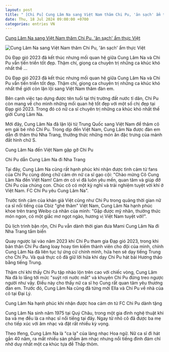 ```yaml
---
layout: post
title: " [Chi Pu] Cung Lâm Na sang Việt Nam thăm Chi Pu, 'ăn sạch' ẩm thực Việt"
date: Thu, 18 Jul 2024 09:00:00 +0700
categories: entries VN
---
```

[Cung Lâm Na sang Việt Nam thăm Chi Pu, 'ăn sạch' ẩm thực Việt](https://cuoi.tuoitre.vn/cung-lam-na-sang-viet-nam-tham-chi-pu-an-sach-am-thuc-viet-20240718095426416.htm)

![Cung Lâm Na sang Việt Nam thăm Chi Pu, 'ăn sạch' ẩm thực Việt](https://cdn.tuoitre.vn/zoom/600_315/471584752817336320/2024/7/18/thumb-cln-17212710307011505280001-2-0-630-1200-crop-17212711924311846201735.png)

Dù Đạp gió 2023 đã kết thúc nhưng mối quan hệ giữa Cung Lâm Na và Chi Pu vẫn tiến triển tốt đẹp. Thậm chí, giọng ca chuyên trị những ca khúc khó nhất thế ...

Dù Đạp gió 2023 đã kết thúc nhưng mối quan hệ giữa Cung Lâm Na và Chi Pu vẫn tiến triển tốt đẹp. Thậm chí, giọng ca chuyên trị những ca khúc khó nhất thế giới còn lặn lội sang Việt Nam thăm đàn em.

Bên cạnh việc tạo dựng được tên tuổi tại thị trường đất nước tỉ dân, Chi Pu còn mang về cho mình những mối quan hệ tốt đẹp với một số chị đẹp tại Đạp gió 2023. Trong đó có nữ ca sĩ chuyên trị những ca khúc khó nhất thế giới Cung Lâm Na.

Mới đây, Cung Lâm Na đã lặn lội từ Trung Quốc sang Việt Nam để thăm cô em gái bé nhỏ Chi Pu. Trong dịp đến Việt Nam, Cung Lâm Na được đàn em dẫn đi thăm thú Nha Trang, thưởng thức những món ăn đặc trưng của mảnh đất hình chữ S.

Cung Lâm Na đến Việt Nam gặp gỡ Chi Pu

Chi Pu dẫn Cung Lâm Na đi Nha Trang

Tại đây, Cung Lâm Na cũng rất hạnh phúc khi nhận được tình cảm từ fans của Chi Pu cùng dòng chữ cảm ơn nữ ca sĩ gạo cội: "Chào mừng Cô Cung Lâm Na đến Việt Nam! Cảm ơn cô vì đã luôn yêu mến, quan tâm và giúp đỡ Chi Pu của chúng con. Chúc cô có một kỳ nghỉ và trải nghiệm tuyệt vời khi ở Việt Nam. FC Chi Pu yêu Cung Lâm Na".

Trước tình cảm của khán giả Việt cũng như Chi Pu trong quãng thời gian nữ ca sĩ nổi tiếng của Cbiz "ghé thăm" Việt Nam, Cung Lâm Na hạnh phúc khoe trên trang Weibo cá nhân của mình: "Gặp được mỹ nhân, thưởng thức món ngon, có một giấc mơ ngọt ngào, hương vị Việt Nam tuyệt vời!".

Dù lịch trình bận rộn, Chi Pu vẫn dành thời gian đưa Mami Cung Lâm Na đi Nha Trang tắm biển

Quay ngược lại vào năm 2023 khi Chi Pu tham gia Đạp gió 2023, trong khi bản thân Chi Pu đang loay hoay tìm kiếm thành viên cho đội của mình, chính Cung Lâm Na đã liên tục tự ứng cử chính mình, hứa hẹn sẽ dạy tiếng Trung cho Chi Pu. Và quả thực cô đã giữ lời hứa khi dạy Chi Pu hát bài Hương thảo bằng tiếng Trung.

Thậm chí khi thấy Chi Pu tập nhào lộn trên cao với chiếc vòng, Cung Lâm Na đã lo lắng tới mức "suýt rơi nước mắt" và khuyên Chi Pu đừng treo ngược người như vậy. Điều này cho thấy nữ ca sĩ họ Cung rất quan tâm yêu thương đàn em. Trước đó, Cung Lâm Na cũng đã từng mời Ella và Chi Pu về nhà của cô tại Đại Lý.

Cung Lâm Na hạnh phúc khi nhận được hoa cảm ơn từ FC Chi Pu dành tặng

Cung Lâm Na sinh năm 1975 tại Quý Châu, trong một gia đình nghệ thuật khi ba và mẹ đều là ca nhạc sĩ nổi tiếng tại đây. Ngay từ nhỏ cô đã được ba mẹ cho tiếp xúc với âm nhạc và đặt rất nhiều kỳ vọng.

Theo Ifeng, Cung Lâm Na là "ca lạ" của làng nhạc Hoa ngữ. Nữ ca sĩ đi hát gần 40 năm, ra mắt nhiều sản phẩm âm nhạc nhưng nổi tiếng đình đám chỉ nhờ duy nhất một ca khúc tựa đề Thấp thỏm.

